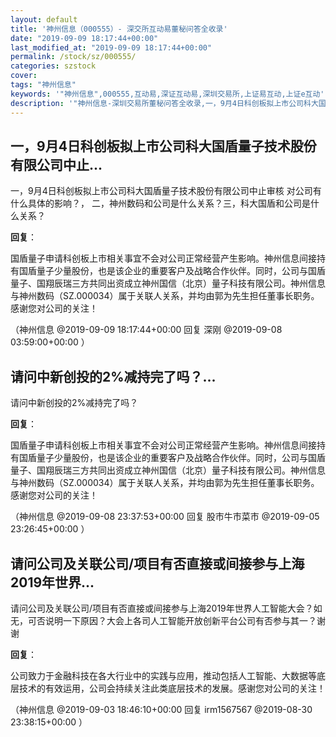 ```yaml
---
layout: default
title: '神州信息（000555）- 深交所互动易董秘问答全收录'
date: "2019-09-09 18:17:44+00:00"
last_modified_at: "2019-09-09 18:17:44+00:00"
permalink: /stock/sz/000555/
categories: szstock
cover: 
tags: "神州信息"
keywords: '"神州信息",000555,互动易,深证互动易,深圳交易所,上证易互动,上证e互动'
description: '"神州信息-深圳交易所董秘问答全收录,一，9月4日科创板拟上市公司科大国盾量子技术股份有限公司中止审核  对公司有什么具体的影响？，    二，神州数码和公司是什么关系？三，科大国盾和公司是什么关系？"'
---
```


## 一，9月4日科创板拟上市公司科大国盾量子技术股份有限公司中止...

一，9月4日科创板拟上市公司科大国盾量子技术股份有限公司中止审核  对公司有什么具体的影响？，    二，神州数码和公司是什么关系？三，科大国盾和公司是什么关系？

**回复**：

国盾量子申请科创板上市相关事宜不会对公司正常经营产生影响。神州信息间接持有国盾量子少量股份，也是该企业的重要客户及战略合作伙伴。同时，公司与国盾量子、国翔辰瑞三方共同出资成立神州国信（北京）量子科技有限公司。神州信息与神州数码（SZ.000034）属于关联人关系，并均由郭为先生担任董事长职务。感谢您对公司的关注！ 

（神州信息  @2019-09-09 18:17:44+00:00 回复 深刚  @2019-09-08 03:59:00+00:00 ）

## 请问中新创投的2%减持完了吗？...

请问中新创投的2%减持完了吗？

**回复**：

国盾量子申请科创板上市相关事宜不会对公司正常经营产生影响。神州信息间接持有国盾量子少量股份，也是该企业的重要客户及战略合作伙伴。同时，公司与国盾量子、国翔辰瑞三方共同出资成立神州国信（北京）量子科技有限公司。神州信息与神州数码（SZ.000034）属于关联人关系，并均由郭为先生担任董事长职务。感谢您对公司的关注！ 

（神州信息  @2019-09-08 23:37:53+00:00 回复 股市牛市菜市  @2019-09-05 23:26:45+00:00 ）

## 请问公司及关联公司/项目有否直接或间接参与上海2019年世界...

请问公司及关联公司/项目有否直接或间接参与上海2019年世界人工智能大会？如无，可否说明一下原因？大会上各司人工智能开放创新平台公司有否参与其一？谢谢

**回复**：

公司致力于金融科技在各大行业中的实践与应用，推动包括人工智能、大数据等底层技术的有效运用，公司会持续关注此类底层技术的发展。感谢您对公司的关注！ 

（神州信息  @2019-09-03 18:46:10+00:00 回复 irm1567567  @2019-08-30 23:38:15+00:00 ）

